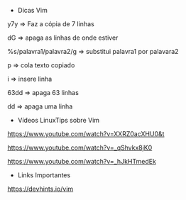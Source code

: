 - Dicas Vim

y7y ⇒ Faz a cópia de 7 linhas

dG ⇒ apaga as linhas de onde estiver

%s/palavra1/palavra2/g ⇒ substitui palavra1 por palavara2

p ⇒ cola texto copiado

i ⇒ insere linha

63dd ⇒ apaga 63 linhas

dd ⇒ apaga uma linha

- Vídeos LinuxTips sobre Vim

https://www.youtube.com/watch?v=XXRZ0acXHU0&t

https://www.youtube.com/watch?v=_qShvkx8jK0

https://www.youtube.com/watch?v=_hJkHTmedEk

- Links Importantes

https://devhints.io/vim
